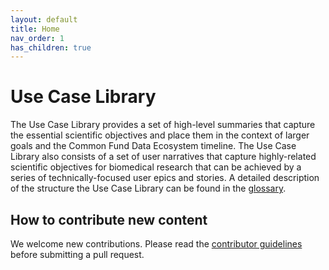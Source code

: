 ```yaml
---
layout: default
title: Home
nav_order: 1
has_children: true
---
```


# Use Case Library

The Use Case Library provides a set of high-level summaries that capture the essential scientific objectives and place them in the context of larger goals and the Common Fund Data Ecosystem timeline. The Use Case Library also consists of a set of user narratives that capture highly-related scientific objectives for biomedical research that can be achieved by a series of technically-focused user epics and stories. A detailed description of the structure the Use Case Library can be found in the [glossary](./metadocs/glossary.md).

## How to contribute new content

We welcome new contributions.
Please read the [contributor guidelines](./metadocs/contributing.md) before submitting a pull request.
